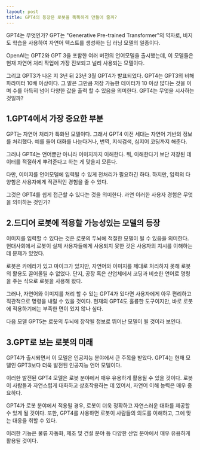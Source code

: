 ```yaml
---
layout: post
title: GPT4의 등장은 로봇을 똑똑하게 만들어 줄까?
---
```


GPT4는 무엇인가?
GPT는 "Generative Pre-trained Transformer"의 약자로, 비지도 학습을 사용하여 자연어 텍스트를 생성하는 딥 러닝 모델의 일종이다.

OpenAI는 GPT2와 GPT 3을 포함한 여러 버전의 언어모델을 출시했는데, 이 모델들은 현재 자연어 처리 작업에 가장 진보되고 널리 사용되는 모델이다.

그리고 GPT3가 나온 지 3년 뒤 23년 3월 GPT4가 발표되었다. GPT4는 GPT3의 비해 파라미터 10배 이상이다.
그 말은 그만큼 저장 가능한 데이터가 10 이상 많다는 것을 이며 수를 아득히 넘어 다양한 값을 출력 할 수 있음을 의미한다.
GPT4는 무엇을 시사하는 것일까? 




<h2>1.GPT4에서 가장 중요한 부분</h2>
GPT는 자연어 처리가 특화된 모델이다. 그래서 GPT4 이전 세대는 자연어 기반의 정보를 처리했다.
예를 들어 대화를 나눈다거나, 번역, 지식검색, 심지어 코딩까지 해준다.

그러나 GPT4는 언어뿐만 아니라 이미지까지 이해한다.
뭐, 이해한다기 보단 저장된 데이터를 적절하게 뿌려준다고 하는 게 맞을지 모른다.

다만, 이미지를 언어모델에 입력될 수 있게 전처리가 필요하긴 하다.
하지만, 입력의 다양함은 사용자에게 직관적인 경험을 줄 수 있다.

그것은 GPT4를 쉽게 접근할 수 있다는 것을 의미한다.
과연 이러한 사용자 경험은 무엇을 의미하는 것인가?




<h2>2.드디어 로봇에 적용할 가능성있는 모델의 등장</h2>
이미지를 입력할 수 있다는 것은 로봇의 두뇌에 적절한 모델이 될 수 있음을 의미한다.
현대사회에서 로봇이 실제 사용자들에게 사용되지 못한 것은 사용자의 지시를 이해하는 데 문제가 있었다.

로봇은 카메라가 있고 마이크가 있지만, 자연어와 이미지를 제대로 처리하지 못해 로봇의 활용도 끌어올릴 수 없었다.
단지, 공장 혹은 산업체에서 코딩과 비슷한 언어로 명령을 주는 식으로 로봇을 사용해 왔다.

그러나, 자연어와 이미지를 처리 할 수 있는 GPT4가 있다면 사용자에게 아무 편리하고 직관적으로 명령을 내릴 수 있을 것이다.
현재의 GPT4도 훌륭한 도구이지만, 바로 로봇에 적용하기에는 부족한 면이 있지 않나 싶다.

다음 모델 GPT5는 로봇의 두뇌에 장착될 정보로 뛰어난 모델이 될 것이라 보인다.




<h2>3.GPT로 보는 로봇의 미래</h2>
GPT4가 출시되면서 이 모델은 인공지능 분야에서 큰 주목을 받았다. GPT4는 현재 모델인 GPT3보다 더욱 발전된 인공지능 언어 모델이다.

이러한 발전된 GPT4 모델은 로봇 분야에서 매우 유용하게 활용될 수 있을 것이다. 로봇이 사람들과 자연스럽게 대화하고 상호작용하는 데 있어서, 자연어 이해 능력은 매우 중요하다. 

GPT4가 로봇 분야에서 적용될 경우, 로봇이 더욱 정확하고 자연스러운 대화를 제공할 수 있게 될 것이다. 또한, GPT4를 사용하면 로봇이 사람들의 의도를 이해하고, 그에 맞는 대응을 취할 수 있다. 

이러한 기능은 물류 자동화, 제조 및 건설 분야 등 다양한 산업 분야에서 매우 유용하게 활용될 것이다.